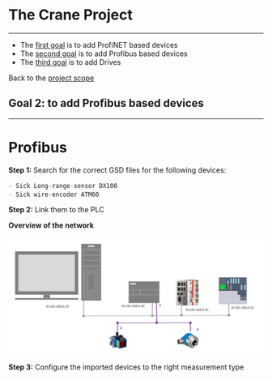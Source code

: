 # The Crane Project
_____________________________________
-   The [first goal](Ex01/Subchapter03.md) is to add ProfiNET based devices
-   The [second goal](Ex01/Subchapter04.md) is to add Profibus based devices
-   The [third goal](Ex01/Subchapter05.md) is to add Drives

Back to the [project scope](Ex01/Subchapter03.md)

## Goal 2: to add Profibus based devices
_____________________________________

# Profibus

**Step 1:** Search for the correct GSD files for the following devices:
```javascript
- Sick Long-range-sensor DX100
- Sick wire-encoder ATM60
```

**Step 2:** Link them to the PLC

**Overview of the network** <P>

![Networkview](../Ex01/Images/Networkprofibus.jpg)

**Step 3:** Configure the imported devices to the right measurement type
